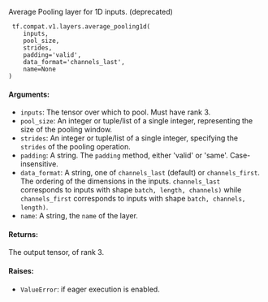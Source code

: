 Average Pooling layer for 1D inputs. (deprecated)

```
 tf.compat.v1.layers.average_pooling1d(
    inputs,
    pool_size,
    strides,
    padding='valid',
    data_format='channels_last',
    name=None
)
```
#### Arguments:
- `inputs`: The tensor over which to pool. Must have rank 3.
- `pool_size`: An integer or tuple/list of a single integer, representing the size of the pooling window.
- `strides`: An integer or tuple/list of a single integer, specifying the `strides` of the pooling operation.
- `padding`: A string. The `padding` method, either 'valid' or 'same'. Case-insensitive.
- `data_format`: A string, one of `channels_last` (default) or `channels_first`. The ordering of the dimensions in the inputs. `channels_last` corresponds to inputs with shape `batch, length, channels)` while `channels_first` corresponds to inputs with shape `batch, channels, length)`.
- `name`: A string, the `name` of the layer.
#### Returns:
The output tensor, of rank 3.
#### Raises:
- `ValueError`: if eager execution is enabled.
